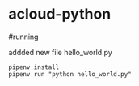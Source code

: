 # acloud-python

#running

addded new file hello_world.py

`````
pipenv install
pipenv run "python hello_world.py"

````````````````
